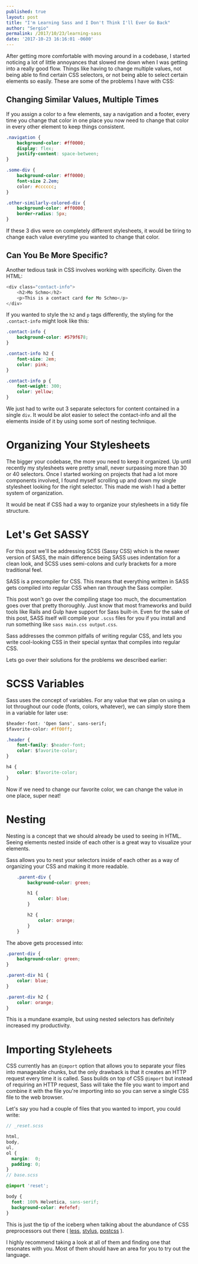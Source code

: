 ```yaml
---
published: true
layout: post
title: "I'm Learning Sass and I Don't Think I'll Ever Go Back"
author: "Sergio"
permalink: /2017/10/23/learning-sass
date: '2017-10-23 16:16:01 -0600'
---
```


After getting more comfortable with moving around in a codebase, I started noticing a lot of little annoyances that slowed me down when I was getting into a really good flow. Things like having to change multiple values, not being able to find certain CSS selectors, or not being able to select certain elements so easily. These are some of the problems I have with CSS:

## Changing Similar Values, Multiple Times

If you assign a color to a few elements, say a navigation and a footer, every time you change that color in one place you now need to change that color in every other element to keep things consistent.

```css
.navigation {
	background-color: #ff0000;
	display: flex;
	justify-content: space-between;
}

.some-div {
	background-color: #ff0000;
	font-size 2.2em;
	color: #cccccc;
}

.other-similarly-colored-div {
	background-color: #ff0000;
	border-radius: 5px;
}
```

If these 3 divs were on completely different stylesheets, it would be tiring to change each value everytime you wanted to change that color.

## Can You Be More Specific?

Another tedious task in CSS involves working with specificity. Given the HTML:

```h
<div class="contact-info">
	<h2>Mo Schmo</h2>
	<p>This is a contact card for Mo Schmo</p>
</div>
```

If you wanted to style the `h2` and `p` tags differently, the styling for the `.contact-info` might look like this:

```css
.contact-info {
	background-color: #579f678;
}

.contact-info h2 {
	font-size: 2em;
	color: pink;
}

.contact-info p {
	font-weight: 300;
	color: yellow;
}
```

We just had to write out 3 separate selectors for content contained in a single `div`. It would be alot easier to select the contact-info and all the elements inside of it by using some sort of nesting technique.

# Organizing Your Stylesheets

The bigger your codebase, the more you need to keep it organized. Up until recently my stylesheets were pretty small, never surpassing more than 30 or 40 selectors. Once I started working on projects that had a lot more components involved, I found myself scrolling up and down my single stylesheet looking for the right selector. This made me wish I had a better system of organization.

It would be neat if CSS had a way to organize your stylesheets in a tidy file structure.

# Let's Get SASSY

For this post we'll be addressing SCSS (Sassy CSS) which is the newer version of SASS, the main difference being SASS uses indentation for a clean look, and SCSS uses semi-colons and curly brackets for a more traditional feel.

SASS is a precompiler for CSS. This means that everything written in SASS gets compiled into regular CSS when ran through the Sass compiler.

This post won't go over the compiling stage too much, the documentation goes over that pretty thoroughly. Just know that most frameworks and build tools like Rails and Gulp have support for Sass built-in. Even for the sake of this post, SASS itself will compile your `.scss` files for you if you install and run something like `sass main.css output.css`.

Sass addresses the common pitfalls of writing regular CSS, and lets you write cool-looking CSS in their special syntax that compiles into regular CSS.

Lets go over their solutions for the problems we described earlier:

# SCSS Variables

Sass uses the concept of variables. For any value that we plan on using a lot throughout our code (fonts, colors, whatever), we can simply store them in a variable for later use:

```css
$header-font: 'Open Sans', sans-serif;
$favorite-color: #ff00ff;

.header {
	font-family: $header-font;
	color: $favorite-color;
}

h4 {
	color: $favorite-color;
}
```

Now if we need to change our favorite color, we can change the value in one place, super neat!

# Nesting

Nesting is a concept that we should already be used to seeing in HTML. Seeing elements nested inside of each other is a great way to visualize your elements.

Sass allows you to nest your selectors inside of each other as a way of organizing your CSS and making it more readable. 

```css
	.parent-div {
		background-color: green;

		h1 {
			color: blue;
		}

		h2 {
			color: orange;
		}
	}
```

The above gets processed into:

```css
.parent-div {
	background-color: green;
}

.parent-div h1 {
	color: blue;
}

.parent-div h2 {
	color: orange;
}
```

This is a mundane example, but using nested selectors has definitely increased my productivity.

# Importing Styleheets

CSS currently has an `@import` option that allows you to separate your files into manageable chunks, but the only drawback is that it creates an HTTP request every time it is called. Sass builds on top of CSS `@import` but instead of requiring an HTTP request, Sass will take the file you want to import and combine it with the file you're importing into so you can serve a single CSS file to the web browser.

Let's say you had a couple of files that you wanted to import, you could write:

```scss
// _reset.scss

html,
body,
ul,
ol {
  margin:  0;
  padding: 0;
}
// base.scss

@import 'reset';

body {
  font: 100% Helvetica, sans-serif;
  background-color: #efefef;
}
```

This is just the tip of the iceberg when talking about the abundance of CSS preprocessors out there ( [less](http://lesscss.org/), [stylus](http://stylus-lang.com/), [postcss](http://postcss.org/) ).

I highly recommend taking a look at all of them and finding one that resonates with you. Most of them should have an area for you to try out the language.